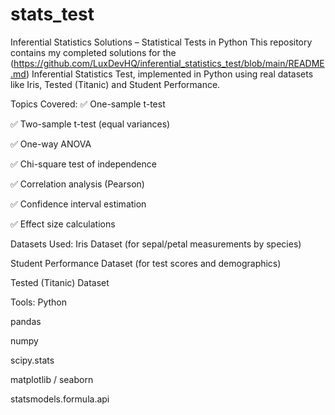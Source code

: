 # stats_test
Inferential Statistics Solutions – Statistical Tests in Python
This repository contains my completed solutions for the (https://github.com/LuxDevHQ/inferential_statistics_test/blob/main/README.md) Inferential Statistics Test, implemented in Python using real datasets like Iris, Tested (Titanic) and Student Performance.

Topics Covered:
✅ One-sample t-test

✅ Two-sample t-test (equal variances)

✅ One-way ANOVA

✅ Chi-square test of independence

✅ Correlation analysis (Pearson)

✅ Confidence interval estimation

✅ Effect size calculations

Datasets Used:
Iris Dataset (for sepal/petal measurements by species)

Student Performance Dataset (for test scores and demographics)

Tested (Titanic) Dataset

Tools:
Python

pandas

numpy

scipy.stats

matplotlib / seaborn

statsmodels.formula.api



